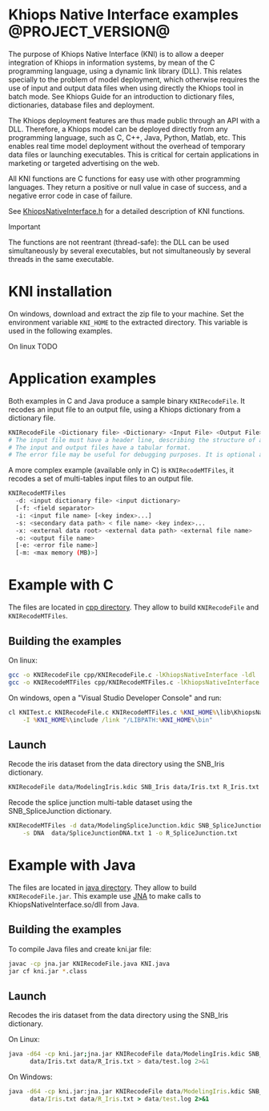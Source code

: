
# Khiops Native Interface examples @PROJECT_VERSION@

The purpose of Khiops Native Interface (KNI) is to allow a deeper integration of Khiops in information systems, by mean of the C programming language, using a dynamic link library (DLL). This relates specially to the problem of model deployment, which otherwise requires the use of input and output data files when using directly the Khiops tool in batch mode. See Khiops Guide for an introduction to dictionary files, dictionaries, database files and deployment.

The Khiops deployment features are thus made public through an API with a DLL. Therefore, a Khiops model can be deployed directly from any programming language, such as C, C++, Java, Python, Matlab, etc. This enables real time model deployment without the overhead of temporary data files or launching executables. This is critical for certain applications in marketing or targeted advertising on the web.

All KNI functions are C functions for easy use with other programming languages. They return a positive or null value in case of success, and a negative error code in case of failure.

See [KhiopsNativeInterface.h](include/KhiopsNativeInterface.h) for a detailed description of KNI functions.

> [!IMPORTANT]
> The functions are not reentrant (thread-safe): the DLL can be used simultaneously by several executables, but not simultaneously by several threads in the same executable.




# KNI installation

On windows, download and extract the zip file to your machine. Set the environment variable `KNI_HOME` to the extracted directory. This variable is used in the following examples.

On linux TODO

# Application examples

Both examples in C and Java produce a sample binary `KNIRecodeFile`. It recodes an input file to an output file, using a Khiops dictionary from a dictionary file.

```bash
KNIRecodeFile <Dictionary file> <Dictionary> <Input File> <Output File> [Error file]
# The input file must have a header line, describing the structure of all its instances.
# The input and output files have a tabular format.
# The error file may be useful for debugging purposes. It is optional and may be empty.
```

A more complex example (available only in C) is `KNIRecodeMTFiles`, it recodes a set of multi-tables input files to an output file.

```bash
KNIRecodeMTFiles
  -d: <input dictionary file> <input dictionary>
  [-f: <field separator>
  -i: <input file name> [<key index>...]
  -s: <secondary data path> < file name> <key index>...
  -x: <external data root> <external data path> <external file name>
  -o: <output file name>
  [-e: <error file name>]
  [-m: <max memory (MB)>]
```

# Example with C

The files are located in [cpp directory](cpp/). They allow to build `KNIRecodeFile` and `KNIRecodeMTFiles`.

## Building the examples

On linux:

```bash
gcc -o KNIRecodeFile cpp/KNIRecodeFile.c -lKhiopsNativeInterface -ldl
gcc -o KNIRecodeMTFiles cpp/KNIRecodeMTFiles.c -lKhiopsNativeInterface -ldl
```

On windows, open a "Visual Studio Developer Console" and run:

```cmd
cl KNITest.c KNIRecodeFile.c KNIRecodeMTFiles.c %KNI_HOME%\lib\KhiopsNativeInterface64.lib \
    -I %KNI_HOME%\include /link "/LIBPATH:%KNI_HOME%\bin"
```

## Launch

Recode the iris dataset from the data directory using the SNB_Iris dictionary.

```bash
KNIRecodeFile data/ModelingIris.kdic SNB_Iris data/Iris.txt R_Iris.txt
```

Recode the splice junction multi-table dataset using the SNB_SpliceJunction dictionary.

```bash
KNIRecodeMTFiles -d data/ModelingSpliceJunction.kdic SNB_SpliceJunction -i .data/SpliceJunction.txt 1 \
    -s DNA  data/SpliceJunctionDNA.txt 1 -o R_SpliceJunction.txt
```

# Example with Java

The files are located in [java directory](java/). They allow to build `KNIRecodeFile.jar`. This example use [JNA](https://github.com/twall/jna#readme) to make calls to KhiopsNativeInterface.so/dll from Java.

## Building the examples

To compile Java files and create kni.jar file:

```bash
javac -cp jna.jar KNIRecodeFile.java KNI.java
jar cf kni.jar *.class
```

## Launch

Recodes the iris dataset from the data directory using the SNB_Iris dictionary.

On Linux:

```bash
java -d64 -cp kni.jar;jna.jar KNIRecodeFile data/ModelingIris.kdic SNB_Iris \
      data/Iris.txt data/R_Iris.txt > data/test.log 2>&1
```

On Windows:

```cmd
java -d64 -cp kni.jar:jna.jar KNIRecodeFile data/ModelingIris.kdic SNB_Iris \
      data/Iris.txt data/R_Iris.txt > data/test.log 2>&1
```
